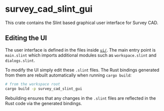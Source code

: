 # survey_cad_slint_gui

This crate contains the Slint based graphical user interface for Survey CAD.

## Editing the UI

The user interface is defined in the files inside [`ui/`](ui/). The main
entry point is `main.slint` which imports additional modules such as
`workspace.slint` and `dialogs.slint`.

To modify the UI simply edit these `.slint` files. The Rust bindings generated
from them are rebuilt automatically when running `cargo build`:

```bash
# from the workspace root
cargo build -p survey_cad_slint_gui
```

Rebuilding ensures that any changes in the `.slint` files are reflected in the
Rust code via the generated bindings.
